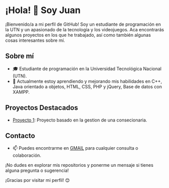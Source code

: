   # ¡Hola! 👋 Soy Juan  

¡Bienvenido/a a mi perfil de GitHub! Soy un estudiante de programación en la UTN y un apasionado de la tecnología y los videojuegos. Aca encontrarás algunos proyectos en los que he trabajado, así como también algunas cosas interesantes sobre mí.

## Sobre mí
- 🎓 Estudiante de programación en la Universidad Tecnológica Nacional (UTN).
- 🌱 Actualmente estoy aprendiendo y mejorando mis habilidades en C++, Java orientado a objetos, HTML, CSS, PHP y jQuery, Base de datos con XAMPP.

## Proyectos Destacados
- [Proyecto 1](https://github.com/mqzjuan/Consecionaria.git): Proyecto basado en la gestion de una consecionaria.


## Contacto
- 📫 Puedes encontrarme en [GMAIL](mjuanma95@gmail.com) para cualquier consulta o colaboración.

¡No dudes en explorar mis repositorios y ponerme un mensaje si tienes alguna pregunta o sugerencia!

¡Gracias por visitar mi perfil! 😊
